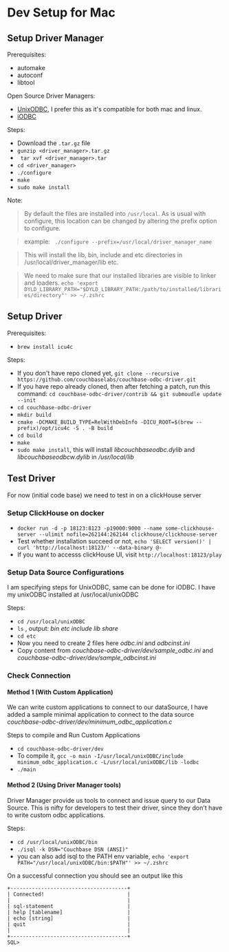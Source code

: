 # Dev Setup for Mac

## Setup Driver Manager

Prerequisites: 
- automake
- autoconf
- libtool

Open Source Driver Managers:
- [UnixODBC](https://www.unixodbc.org/), I prefer this as it's compatible for both mac and linux.
- [iODBC](https://www.iodbc.org/dataspace/doc/iodbc/wiki/iodbcWiki/WelcomeVisitors)

Steps:
- Download the ```.tar.gz``` file
- ``` gunzip <driver_manager>.tar.gz ```
- ``` tar xvf <driver_manager>.tar```
- ```cd <driver_manager>```
- ```./configure```
- ```make``` 
- ```sudo make install```

Note: 
> By default the files are installed into ```/usr/local```. As is usual with configure, this location can be changed by altering the prefix option to configure. 

> example: ``` ./configure --prefix=/usr/local/driver_manager_name```

> This will install the lib, bin, include and etc directories in /usr/local/driver_manager/lib etc. 

> We need to make sure that our installed libraries are visible to linker and loaders. 
> ```echo 'export DYLD_LIBRARY_PATH="$DYLD_LIBRARY_PATH:/path/to/installed/libraries/directory"' >> ~/.zshrc```

## Setup Driver 

Prerequisites:
- ```brew install icu4c```


Steps:
* If you don't have repo cloned yet, ```git clone --recursive https://github.com/couchbaselabs/couchbase-odbc-driver.git```
* If you have repo already cloned, then after fetching a patch, run this command: ```cd couchbase-odbc-driver/contrib && git submoudle update --init``` 
* ```cd couchbase-odbc-driver```
* ```mkdir build```
* ```cmake -DCMAKE_BUILD_TYPE=RelWithDebInfo -DICU_ROOT=$(brew --prefix)/opt/icu4c -S . -B build``` 
* ```cd build```
* ```make```
* ```sudo make install```, this will install _libcouchbaseodbc.dylib_ and _libcouchbaseodbcw.dylib_ in _/usr/local/lib_


## Test Driver

For now (initial code base) we need to test in on a clickHouse server

### Setup ClickHouse on docker

- ```docker run -d -p 18123:8123 -p19000:9000 --name some-clickhouse-server --ulimit nofile=262144:262144 clickhouse/clickhouse-server```
- Test whether installation succeed or not, ```echo 'SELECT version()' | curl 'http://localhost:18123/' --data-binary @-```
- If you want to accesss clickHouse UI, visit ```http://localhost:18123/play```

### Setup Data Source Configurations

I am specifying steps for UnixODBC, same can be done for iODBC.
I have my unixODBC installed at /usr/local/unixODBC

Steps:
- ```cd /usr/local/unixODBC```
- ```ls``` , output: _bin etc include lib share_
- ```cd etc```
- Now you need to create 2 files here _odbc.ini_ and _odbcinst.ini_
- Copy content from _couchbase-odbc-driver/dev/sample_odbc.ini_ and _couchbase-odbc-driver/dev/sample_odbcinst.ini_  

### Check Connection 

#### Method 1 (With Custom Application)
We can write custom applications to connect to our dataSource, I have added a sample minimal application to connect to the data source _couchbase-odbc-driver/dev/minimum_odbc_application.c_

Steps to compile and Run Custom Applications
- ```cd couchbase-odbc-driver/dev ```
- To compile it, ```gcc -o main -I/usr/local/unixODBC/include minimum_odbc_application.c -L/usr/local/unixODBC/lib -lodbc```
- ```./main```

#### Method 2 (Using Driver Manager tools)
Driver Manager provide us tools to connect and issue query to our Data Source. This is nifty for developers to test their driver, since they don't have to write custom odbc applications.  

Steps:
- ```cd /usr/local/unixODBC/bin``` 
- ```./isql -k DSN="Couchbase DSN (ANSI)"```
- you can also add isql to the PATH env variable, ```echo 'export PATH="/usr/local/unixODBC/bin:$PATH"' >> ~/.zshrc```

On a successful connection you should see an output like this 

```text
+--------------------------------------+
| Connected!                           |
|                                      |
| sql-statement                        |
| help [tablename]                     |
| echo [string]                        |
| quit                                 |
|                                      |
+--------------------------------------+
SQL>

```